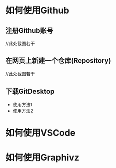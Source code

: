 # 如何使用Github
## 注册Github账号
//此处截图若干

## 在网页上新建一个仓库(Repository)
//此处截图若干

## 下载GitDesktop

- 使用方法1
- 使用方法2

# 如何使用VSCode

# 如何使用Graphivz